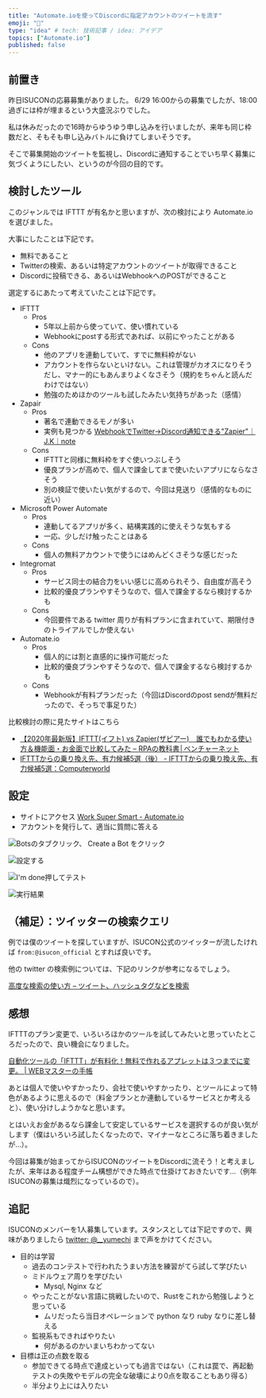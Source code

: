 ```yaml
---
title: "Automate.ioを使ってDiscordに指定アカウントのツイートを流す"
emoji: "🤖"
type: "idea" # tech: 技術記事 / idea: アイデア
topics: ["Automate.io"]
published: false
---
```


## 前置き

昨日ISUCONの応募募集がありました。
6/29 16:00からの募集でしたが、18:00過ぎには枠が埋まるという大盛況ぶりでした。

私は休みだったので16時からゆうゆう申し込みを行いましたが、来年も同じ枠数だと、そもそも申し込みバトルに負けてしまいそうです。

そこで募集開始のツイートを監視し、Discordに通知することでいち早く募集に気づくようにしたい、というのが今回の目的です。

## 検討したツール

このジャンルでは IFTTT が有名かと思いますが、次の検討により Automate\.io を選びました。

大事にしたことは下記です。

* 無料であること
* Twitterの検索、あるいは特定アカウントのツイートが取得できること
* Discordに投稿できる、あるいはWebhookへのPOSTができること

選定するにあたって考えていたことは下記です。

* IFTTT
    * Pros
        * 5年以上前から使っていて、使い慣れている
        * Webhookにpostする形式であれば、以前にやったことがある
    * Cons
        * 他のアプリを連動していて、すでに無料枠がない
        * アカウントを作らないといけない。これは管理がカオスになりそうだし、マナー的にもあんまりよくなさそう（規約をちゃんと読んだわけではない）
        * 勉強のためほかのツールも試したみたい気持ちがあった（感情）
* Zapair
    * Pros
        * 著名で連動できるモノが多い
        * 実例も見つかる [WebhookでTwitter→Discord通知できる"Zapier"｜J.K｜note](https://note.com/project_j_k/n/ndebd26cb6189)
    * Cons
        * IFTTTと同様に無料枠をすぐ使いつぶしそう
        * 優良プランが高めで、個人で課金してまで使いたいアプリにならなさそう
        * 別の検証で使いたい気がするので、今回は見送り（感情的なものに近い）
* Microsoft Power Automate
    * Pros
        * 連動してるアプリが多く、結構実践的に使えそうな気もする
        * 一応、少しだけ触ったことはある
    * Cons
        * 個人の無料アカウントで使うにはめんどくさそうな感じだった
* Integromat
    * Pros
       * サービス同士の結合力をいい感じに高められそう、自由度が高そう
       * 比較的優良プランやすそうなので、個人で課金するなら検討するかも
    * Cons
        * 今回要件である twitter 周りが有料プランに含まれていて、期限付きのトライアルでしか使えない
* Automate.io
    * Pros
       * 個人的には割と直感的に操作可能だった
       * 比較的優良プランやすそうなので、個人で課金するなら検討するかも
    * Cons
        * Webhookが有料プランだった（今回はDiscordのpost sendが無料だったので、そっちで事足りた）

比較検討の際に見たサイトはこちら

* [【2020年最新版】IFTTT(イフト) vs Zapier(ザピアー)　誰でもわかる使い方＆機能面・お金面で比較してみた – RPAの教科書│ベンチャーネット](https://www.venture-net.co.jp/rpa/ifttt-vs-zapier/)
* [IFTTTからの乗り換え先、有力候補5選（後） - IFTTTからの乗り換え先、有力候補5選：Computerworld](https://project.nikkeibp.co.jp/idg/atcl/19/00162/010800002/)

## 設定

* サイトにアクセス [Work Super Smart - Automate.io](https://automate.io/)
* アカウントを発行して、適当に質問に答える

![Botsのタブクリック、 `Create a Bot` をクリック](https://storage.googleapis.com/zenn-user-upload/8fc78fd885d17f96b9c0bc85.png)

![設定する](https://storage.googleapis.com/zenn-user-upload/42f3e7932ea665695d6bc8f4.png)

![I'm done押してテスト](https://storage.googleapis.com/zenn-user-upload/0b7d106883f0d54474fe845b.png)

![実行結果](https://storage.googleapis.com/zenn-user-upload/5242f1dc8f32a22519337cab.png)

## （補足）：ツイッターの検索クエリ

例では僕のツイートを探していますが、ISUCON公式のツイッターが流したければ `from:@isucon_official` とすれば良いです。

他の twitter の検索例については、下記のリンクが参考になるでしょう。

[高度な検索の使い方 – ツイート、ハッシュタグなどを検索](https://help.twitter.com/ja/using-twitter/twitter-advanced-search)

## 感想

IFTTTのプラン変更で、いろいろほかのツールを試してみたいと思っていたところだったので、良い機会になりました。

[自動化ツールの「IFTTT」が有料化！無料で作れるアプレットは３つまでに変更。 | WEBマスターの手帳](https://homepage-reborn.com/2020/09/14/%E8%87%AA%E5%8B%95%E5%8C%96%E3%83%84%E3%83%BC%E3%83%AB%E3%81%AE%E3%80%8Cifttt%E3%80%8D%E3%81%8C%E6%9C%89%E6%96%99%E5%8C%96%EF%BC%81ifttt_pro/)

あとは個人で使いやすかったり、会社で使いやすかったり、とツールによって特色があるように思えるので（料金プランとか連動しているサービスとか考えると）、使い分けしようかなと思います。

とはいえお金があるなら課金して安定しているサービスを選択するのが良い気がします（僕はいろいろ試したくなったので、マイナーなところに落ち着きましたが…）。

今回は募集が始まってからISUCONのツイートをDiscordに流そう！と考えましたが、来年はある程度チーム構想ができた時点で仕掛けておきたいです…（例年ISUCONの募集は熾烈になっているので）。

## 追記

ISUCONのメンバーを1人募集しています。スタンスとしては下記ですので、興味がありましたら [twitter: @__yumechi](https://twitter.com/__yumechi) まで声をかけてください。

* 目的は学習
    * 過去のコンテストで行われたうまい方法を練習がてら試して学びたい
    * ミドルウェア周りを学びたい
        * Mysql, Nginx など
    * やったことがない言語に挑戦したいので、Rustをこれから勉強しようと思っている
        * ムリだったら当日オペレーションで python なり ruby なりに差し替える
    * 監視系もできればやりたい
        * 何があるのかいまいちわかってない
* 目標は正の点数を取る
    * 参加できてる時点で達成といっても過言ではない（これは罠で、再起動テストの失敗やモデルの完全な破壊により0点を取ることもあり得る）
    * 半分より上には入りたい
